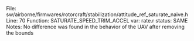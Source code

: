File: sw/airborne/firmwares/rotorcraft/stabilization/attitude_ref_saturate_naive.h
Line: 70
Function: SATURATE_SPEED_TRIM_ACCEL
var: rate.r
status: SAME
Notes: No difference was found in the behavior of the UAV after removing the bounds
